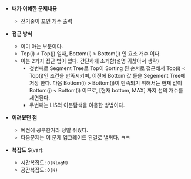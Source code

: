 - **내가 이해한 문제내용**
  - 전기줄이 꼬인 개수 출력

- **접근 방식**
  - 이미 아는 부분이다.
  - Top(i) < Top(j) 일때, Bottom(i) > Bottom(j) 인 요소 개수 이다.
  - 이는 2가지 접근 법이 있다. 간단하게 소개함(설명 귀찮아서 생략)
    - 첫번째로 Segment Tree로 Top이 Sorting 된 순서로 접근해서 Top(i) < Top(j)인 조건을 만족시키며, 이전에 Bottom 값 들을 Segement Tree에 저장 한다. 다음 Bottom(i) > Bottom(j)이 만족되기 위해서는 현재 값이 Bottom(j) < Bottom(i) 이므로, [현재 bottom, MAX] 까지 선의 개수를 새면된다.
    - 두번째는 LIS와 이분탐색을 이용한 방법이다.

- **어려웠던 점**
  - 예전에 공부한거라 정말 쉬웠다.
  - 다음문제는 이 문제 업그레이드 된걸로 낼꺼다. ㅋㅋ

- **복잡도**
  $(var):
  - 시간복잡도: `O(NlogN)`
  - 공간복잡도: `O(N)`
